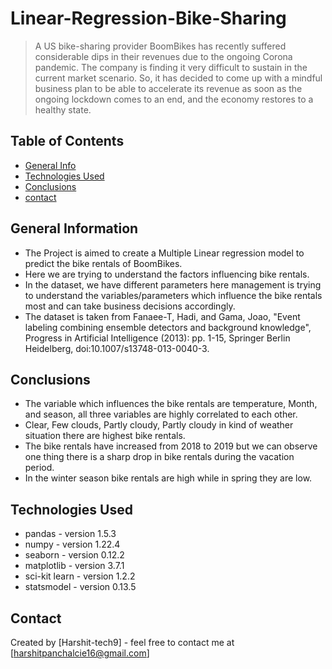 # Linear-Regression-Bike-Sharing 
> A US bike-sharing provider BoomBikes has recently suffered considerable dips in their revenues due to the ongoing Corona pandemic. The company is finding it very difficult to sustain in the current market scenario. So, it has decided to come up with a mindful business plan to be able to accelerate its revenue as soon as the ongoing lockdown comes to an end, and the economy restores to a healthy state.

## Table of Contents
* [General Info](#general-information)
* [Technologies Used](#technologies-used)
* [Conclusions](#conclusions)
* [contact](#acknowledgements)

## General Information
- The Project is aimed to create a Multiple Linear regression model to predict the bike rentals of BoomBikes. 
- Here we are trying to understand the factors influencing bike rentals.
- In the dataset, we have different parameters here management is trying to understand the variables/parameters which influence the bike rentals most and can take business decisions accordingly.
- The dataset is taken from Fanaee-T, Hadi, and Gama, Joao, "Event labeling combining ensemble detectors and background knowledge", Progress in Artificial Intelligence (2013): pp. 1-15, Springer Berlin Heidelberg, doi:10.1007/s13748-013-0040-3.

## Conclusions
- The variable which influences the bike rentals are temperature, Month, and season, all three variables are highly correlated to each other. 
- Clear, Few clouds, Partly cloudy, Partly cloudy in kind of weather situation there are highest bike rentals.
- The bike rentals have increased from 2018 to 2019 but we can observe one thing there is a sharp drop in bike rentals during the vacation period.
- In the winter season bike rentals are high while in spring they are low.

## Technologies Used
- pandas - version 1.5.3
- numpy - version 1.22.4
- seaborn - version 0.12.2
- matplotlib - version 3.7.1
- sci-kit learn - version 1.2.2
- statsmodel - version 0.13.5

## Contact
Created by [Harshit-tech9] - feel free to contact me at [harshitpanchalcie16@gmail.com]



  
